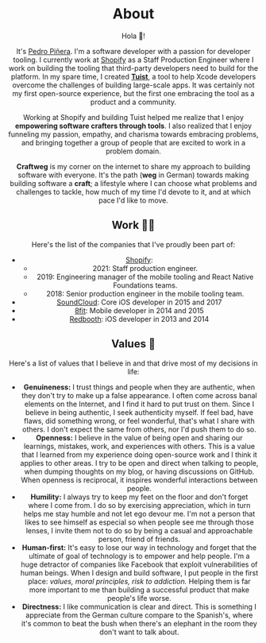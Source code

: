 <script context="module">
    export const prerender = true;
</script>
<script>
  import Header from "$lib/components/SEO/index.svelte"
</script>

<Header
	slug="/"
	title="About"
	metadescription="Read more about Pedro Piñera, a Berlin-based software crafter with passion for developer tooling and open-source."/>

# About

Hola 👋!

It's [Pedro Piñera](https://twitter.com/pepibumur).
I'm a software developer with a passion for developer tooling.
I currently work at [Shopify](https://shopify.com) as a Staff Production Engineer where I work on building the tooling that third-party developers need to build for the platform.
In my spare time,
I created [**Tuist**](https://tuist.io), a tool to help Xcode developers overcome the challenges of building large-scale apps.
It was certainly not my first open-source experience,
but the first one embracing the tool as a product and a community.

Working at Shopify and building Tuist helped me realize that I enjoy **empowering software crafters through tools**.
I also realized that I enjoy funneling my passion, empathy, and charisma towards embracing problems,
and bringing together a group of people that are excited to work in a problem domain.

**Craftweg** is my corner on the internet to share my approach to building software with everyone.
It's the path (**weg** in German) towards making building software a **craft**;
a lifestyle where I can choose what problems and challenges to tackle,
how much of my time I'd devote to it,
and at which pace I'd like to move.

## Work 👨‍💻

Here's the list of the companies that I've proudly been part of:

- [Shopify](https://shopify.com/):
  - 2021: Staff production engineer.
  - 2019: Engineering manager of the mobile tooling and React Native Foundations teams.
  - 2018: Senior production engineer in the mobile tooling team.
- [SoundCloud](https://soundcloud.com/): Core iOS developer in 2015 and 2017
- [8fit](https://8fit.com/): Mobile developer in 2014 and 2015
- [Redbooth](https://redbooth.com/): iOS developer in 2013 and 2014

## Values 🌱

Here's a list of values that I believe in and that drive most of my decisions in life:

- **Genuineness:** I trust things and people when they are authentic, when they don't try to make up a false appearance. I often come across banal elements on the Internet, and I find it hard to put trust on them. Since I believe in being authentic, I seek authenticity myself. If feel bad, have flaws, did something wrong, or feel wonderful, that's what I share with others. I don't expect the same from others, nor I'd push them to do so.
- **Openness:** I believe in the value of being open and sharing our learnings, mistakes, work, and experiences with others. This is a value that I learned from my experience doing open-source work and I think it applies to other areas. I try to be open and direct when talking to people, when dumping thoughts on my blog, or having discussions on GitHub. When openness is reciprocal, it inspires wonderful interactions between people.
- **Humility:** I always try to keep my feet on the floor and don't forget where I come from. I do so by exercising appreciation, which in turn helps me stay humble and not let ego devour me. I'm not a person that likes to see himself as especial so when people see me through those lenses, I invite them not to do so by being a casual and approachable person, friend of friends.
- **Human-first:** It's easy to lose our way in technology and forget that the ultimate of goal of technology is to empower and help people. I'm a huge detractor of companies like Facebook that exploit vulnerabilities of human beings. When I design and build software, I put people in the first place: _values, moral principles, risk to addiction._ Helping them is far more important to me than building a successful product that make people's life worse.
- **Directness:** I like communication is clear and direct. This is something I appreciate from the German culture compare to the Spanish's, where it's common to beat the bush when there's an elephant in the room they don't want to talk about.
